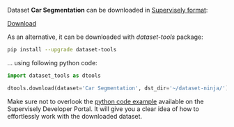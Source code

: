 Dataset **Car Segmentation** can be downloaded in [Supervisely format](https://developer.supervisely.com/api-references/supervisely-annotation-json-format):

 [Download](https://assets.supervisely.com/supervisely-supervisely-assets-public/teams_storage/E/X/0Z/ooceWhxKlUQ7WsRp3kSZ9KbAJgdTfl5Rir0aPlYazYaGQq5dmif8ptYV3LUCUXYOV0hdLAYsssrowDyp5qy7vviuEWtyVnGf2cNZsuO9dTjNXL9HqWigNu9zjUsJ.tar)

As an alternative, it can be downloaded with *dataset-tools* package:
``` bash
pip install --upgrade dataset-tools
```

... using following python code:
``` python
import dataset_tools as dtools

dtools.download(dataset='Car Segmentation', dst_dir='~/dataset-ninja/')
```
Make sure not to overlook the [python code example](https://developer.supervisely.com/getting-started/python-sdk-tutorials/iterate-over-a-local-project) available on the Supervisely Developer Portal. It will give you a clear idea of how to effortlessly work with the downloaded dataset.

